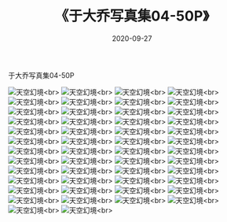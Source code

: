 ﻿---
layout: post
title: 《于大乔写真集04-50P》
date: 2020-09-27
img: http://photo.orgx.cf/性感/2020/于大乔写真集04-50P/000.jpg
tags: [美女,性感,泳衣]
---

于大乔写真集04-50P



![天空幻境](http://photo.orgx.cf/性感/2020/于大乔写真集04-50P/001.jpg''天空幻境'')<br>
![天空幻境](http://photo.orgx.cf/性感/2020/于大乔写真集04-50P/002.jpg''天空幻境'')<br>
![天空幻境](http://photo.orgx.cf/性感/2020/于大乔写真集04-50P/003.jpg''天空幻境'')<br>
![天空幻境](http://photo.orgx.cf/性感/2020/于大乔写真集04-50P/004.jpg''天空幻境'')<br>
![天空幻境](http://photo.orgx.cf/性感/2020/于大乔写真集04-50P/005.jpg''天空幻境'')<br>
![天空幻境](http://photo.orgx.cf/性感/2020/于大乔写真集04-50P/006.jpg''天空幻境'')<br>
![天空幻境](http://photo.orgx.cf/性感/2020/于大乔写真集04-50P/007.jpg''天空幻境'')<br>
![天空幻境](http://photo.orgx.cf/性感/2020/于大乔写真集04-50P/008.jpg''天空幻境'')<br>
![天空幻境](http://photo.orgx.cf/性感/2020/于大乔写真集04-50P/009.jpg''天空幻境'')<br>
![天空幻境](http://photo.orgx.cf/性感/2020/于大乔写真集04-50P/010.jpg''天空幻境'')<br>
![天空幻境](http://photo.orgx.cf/性感/2020/于大乔写真集04-50P/011.jpg''天空幻境'')<br>
![天空幻境](http://photo.orgx.cf/性感/2020/于大乔写真集04-50P/012.jpg''天空幻境'')<br>
![天空幻境](http://photo.orgx.cf/性感/2020/于大乔写真集04-50P/013.jpg''天空幻境'')<br>
![天空幻境](http://photo.orgx.cf/性感/2020/于大乔写真集04-50P/014.jpg''天空幻境'')<br>
![天空幻境](http://photo.orgx.cf/性感/2020/于大乔写真集04-50P/015.jpg''天空幻境'')<br>
![天空幻境](http://photo.orgx.cf/性感/2020/于大乔写真集04-50P/016.jpg''天空幻境'')<br>
![天空幻境](http://photo.orgx.cf/性感/2020/于大乔写真集04-50P/017.jpg''天空幻境'')<br>
![天空幻境](http://photo.orgx.cf/性感/2020/于大乔写真集04-50P/018.jpg''天空幻境'')<br>
![天空幻境](http://photo.orgx.cf/性感/2020/于大乔写真集04-50P/019.jpg''天空幻境'')<br>
![天空幻境](http://photo.orgx.cf/性感/2020/于大乔写真集04-50P/020.jpg''天空幻境'')<br>
![天空幻境](http://photo.orgx.cf/性感/2020/于大乔写真集04-50P/021.jpg''天空幻境'')<br>
![天空幻境](http://photo.orgx.cf/性感/2020/于大乔写真集04-50P/022.jpg''天空幻境'')<br>
![天空幻境](http://photo.orgx.cf/性感/2020/于大乔写真集04-50P/023.jpg''天空幻境'')<br>
![天空幻境](http://photo.orgx.cf/性感/2020/于大乔写真集04-50P/024.jpg''天空幻境'')<br>
![天空幻境](http://photo.orgx.cf/性感/2020/于大乔写真集04-50P/025.jpg''天空幻境'')<br>
![天空幻境](http://photo.orgx.cf/性感/2020/于大乔写真集04-50P/026.jpg''天空幻境'')<br>
![天空幻境](http://photo.orgx.cf/性感/2020/于大乔写真集04-50P/027.jpg''天空幻境'')<br>
![天空幻境](http://photo.orgx.cf/性感/2020/于大乔写真集04-50P/028.jpg''天空幻境'')<br>
![天空幻境](http://photo.orgx.cf/性感/2020/于大乔写真集04-50P/029.jpg''天空幻境'')<br>
![天空幻境](http://photo.orgx.cf/性感/2020/于大乔写真集04-50P/030.jpg''天空幻境'')<br>
![天空幻境](http://photo.orgx.cf/性感/2020/于大乔写真集04-50P/031.jpg''天空幻境'')<br>
![天空幻境](http://photo.orgx.cf/性感/2020/于大乔写真集04-50P/032.jpg''天空幻境'')<br>
![天空幻境](http://photo.orgx.cf/性感/2020/于大乔写真集04-50P/033.jpg''天空幻境'')<br>
![天空幻境](http://photo.orgx.cf/性感/2020/于大乔写真集04-50P/034.jpg''天空幻境'')<br>
![天空幻境](http://photo.orgx.cf/性感/2020/于大乔写真集04-50P/035.jpg''天空幻境'')<br>
![天空幻境](http://photo.orgx.cf/性感/2020/于大乔写真集04-50P/036.jpg''天空幻境'')<br>
![天空幻境](http://photo.orgx.cf/性感/2020/于大乔写真集04-50P/037.jpg''天空幻境'')<br>
![天空幻境](http://photo.orgx.cf/性感/2020/于大乔写真集04-50P/038.jpg''天空幻境'')<br>
![天空幻境](http://photo.orgx.cf/性感/2020/于大乔写真集04-50P/039.jpg''天空幻境'')<br>
![天空幻境](http://photo.orgx.cf/性感/2020/于大乔写真集04-50P/040.jpg''天空幻境'')<br>
![天空幻境](http://photo.orgx.cf/性感/2020/于大乔写真集04-50P/041.jpg''天空幻境'')<br>
![天空幻境](http://photo.orgx.cf/性感/2020/于大乔写真集04-50P/042.jpg''天空幻境'')<br>
![天空幻境](http://photo.orgx.cf/性感/2020/于大乔写真集04-50P/043.jpg''天空幻境'')<br>
![天空幻境](http://photo.orgx.cf/性感/2020/于大乔写真集04-50P/044.jpg''天空幻境'')<br>
![天空幻境](http://photo.orgx.cf/性感/2020/于大乔写真集04-50P/045.jpg''天空幻境'')<br>
![天空幻境](http://photo.orgx.cf/性感/2020/于大乔写真集04-50P/046.jpg''天空幻境'')<br>
![天空幻境](http://photo.orgx.cf/性感/2020/于大乔写真集04-50P/047.jpg''天空幻境'')<br>
![天空幻境](http://photo.orgx.cf/性感/2020/于大乔写真集04-50P/048.jpg''天空幻境'')<br>
![天空幻境](http://photo.orgx.cf/性感/2020/于大乔写真集04-50P/049.jpg''天空幻境'')<br>
![天空幻境](http://photo.orgx.cf/性感/2020/于大乔写真集04-50P/050.jpg''天空幻境'')<br>